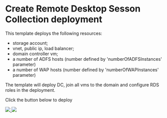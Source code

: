 # Create Remote Desktop Sesson Collection deployment

This template deploys the following resources:

<ul><li>storage account;</li><li>vnet, public ip, load balancer;</li><li>domain controller vm;</li><li>a number of ADFS hosts (number defined by 'numberOfADFSInstances' parameter)</li><li>a number of WAP hosts (number defined by 'numberOfWAPInstances' parameter)</li></ul>

The template will deploy DC, join all vms to the domain and configure RDS roles in the deployment.

Click the button below to deploy

<a href="https://portal.azure.com/#create/Microsoft.Template/uri/https%3A%2F%2Fraw.githubusercontent.com%2Fsaminnes%2FARM_Learning%2Fmaster%2FARM_Learning%2Fazuredeploy.json" target="_blank">
    <img src="http://azuredeploy.net/deploybutton.png"/>
</a>
<a href="http://armviz.io/#/?load=https%3A%2F%2Fraw.githubusercontent.com%2Fsaminnes%2FARM_Learning%2Fmaster%2FADFS%2Fazuredeploy.json" target="_blank">
    <img src="http://armviz.io/visualizebutton.png"/>
</a>